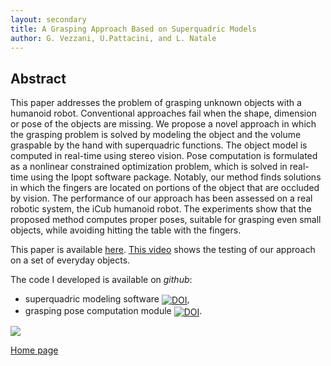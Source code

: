 ```yaml
---
layout: secondary
title: A Grasping Approach Based on Superquadric Models
author: G. Vezzani, U.Pattacini, and L. Natale
---
```


## Abstract

This paper addresses the problem of grasping unknown objects with a humanoid robot. Conventional approaches fail when the shape, dimension or pose of the objects are missing. We propose a novel approach in which the grasping problem is solved by modeling the object and the volume graspable by the hand with superquadric functions. The object model is computed in real-time using stereo vision. Pose computation is formulated as a nonlinear constrained optimization problem, which is solved in real-time using the Ipopt software package. Notably, our method finds solutions in which the fingers are located on portions of the object that are occluded by vision. The performance of our approach has been assessed on a real robotic system, the iCub humanoid robot. The experiments show that the proposed method computes proper poses, suitable for grasping even small objects, while avoiding hitting the table with the fingers.

This paper is available [here](https://github.com/giuliavezzani/giuliavezzani.github.io/raw/master/files/superquadric-grasping.pdf). [This video](https://www.youtube.com/watch?v=eGZO8peAVao) shows the testing of our approach on a set of everyday objects.

The code I developed is available on _github_:

- superquadric modeling software <a href="https://doi.org/10.5281/zenodo.262995"><img src="https://zenodo.org/badge/DOI/10.5281/zenodo.262995.svg" style="vertical-align:middle;" alt="DOI"></a>,
- grasping pose computation module <a href="https://doi.org/10.5281/zenodo.263015"><img src="https://zenodo.org/badge/DOI/10.5281/zenodo.263015.svg" style="vertical-align:middle;" alt="DOI"></a>.

![](https://raw.githubusercontent.com/giuliavezzani/giuliavezzani.github.io/master/files/grasp-min.png)

[Home page](./)
